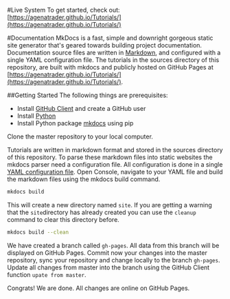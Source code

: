 #Live System
To get started, check out: [https://agenatrader.github.io/Tutorials/](https://agenatrader.github.io/Tutorials/)

#Documentation
MkDocs is a fast, simple and downright gorgeous static site generator that's geared towards building project documentation.
Documentation source files are written in [Markdown](https://guides.github.com/features/mastering-markdown/), and configured with a single YAML configuration file.
The tutorials in the sources directory of this repository, are built with mkdocs and publicly hosted on GitHub Pages at [https://agenatrader.github.io/Tutorials/](https://agenatrader.github.io/Tutorials/).

##Getting Started
The following things are prerequisites:
* Install [GitHub Client](https://desktop.github.com) and create a GitHub user
* Install [Python](https://www.python.org/downloads/)
* Install Python package [mkdocs](http://www.mkdocs.org) using pip

Clone the master repository to your local computer.

Tutorials are written in markdown format and stored in the sources directory of this repository.
To parse these markdown files into static websites the mkdocs parser need a configuration file. All configuration is done in a single [YAML configuration file](mkdocs.yml).
Open Console, navigate to your YAML file and build the markdown files using the mkdocs build command.
```bash
mkdocs build
```
This will create a new directory named `site`.
If you are getting a warning that the `site`directory has already created you can use the `cleanup` command to clear this directory before.
```bash
mkdocs build --clean
```

We have created a branch called `gh-pages`. All data from this branch will be displayed on GitHub Pages.
Commit now your changes into the master repository, sync your repository and change locally to the branch `gh-pages`. Update all changes from master into the branch using the GitHub Client function `upate from master`.

Congrats! We are done. All changes are online on GitHub Pages.
 